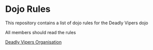Dojo Rules
==========

This repository contains a list of dojo rules for the Deadly Vipers dojo

All members should read the rules

[Deadly Vipers Organisation](https://help.github.com/articles/getting-started-with-writing-and-formatting-on-github/)
